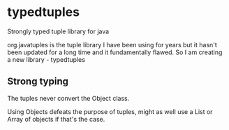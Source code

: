 # typedtuples
Strongly typed tuple library for java

org.javatuples is the tuple library I have been using for years but it hasn't been updated for a long time and it fundamentally flawed.
So I am creating a new library - typedtuples

## Strong typing

The tuples never convert the Object class.

Using Objects defeats the purpose of tuples, might as well use a List or Array of objects if that's the case.

